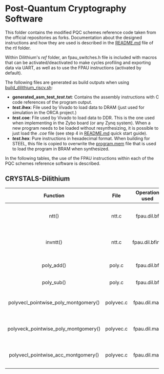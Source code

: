 # Post-Quantum Cryptography Software

This folder contains the modified PQC schemes reference code taken from the official repositories as forks. Documentation about the designed instructions and how they are used is described in the [README.md](../rtl/README.md) file of the rtl folder.

Within Dilithium's *ref* folder, an fpau_switches.h file is included with macros that can be activated/deactivated to make cycles profiling and exporting data via UART, as well as to use the FPAU instructions (activated by default).

The following files are generated as build outputs when using [build_dilithium_riscv.sh](dilithium/ref/build_dilithium_riscv.sh):
- **generated_asm_test_*test*.txt**: Contains the assembly instructions with C code references of the program output.
- ***test*.ihex**: File used by Vivado to load data to DRAM (just used for simulation in the ORCA project.)
- ***test*.coe**: File used by Vivado to load data to DDR. This is the one used when implementing in the Zybo board (or any Zynq system). When a new program needs to be loaded without resynthesizing, it is possible to just load the *.coe* file (see step 4 in [README.md](../README.md) quick start guide).
- ***test*.hex**: Pure instructions in hexadecimal format. When building for STEEL, this file is copied to overwrite the [program.mem](../riscv_cores/riscv-steel-core/hello_world/program.mem) file that is used to load the program in BRAM when synthesized.

In the following tables, the use of the FPAU instructions within each of the PQC schemes reference software is described.

## CRYSTALS-Dilithium

| **Function**                            | **File**  | **Operation used** | **Description**                              |
|:---------------------------------------:|:---------:|:------------------:|:--------------------------------------------:|
| ntt()                                   | ntt.c     | fpau.dil.bf        | NTT of a polynomial of 256 coefficients.     |
| invntt()                                | ntt.c     | fpau.dil.bfinv     | INTT of a polynomial of 256 coefficients.    |
| poly\_add()                             | poly.c    | fpau.dil.bf        | Addition of two polynomials                  |
| poly\_sub()                             | poly.c    | fpau.dil.bf        | Subtraction of twpolynomials.                |
| polyvecl\_pointwise\_poly\_montgomery() | polyvec.c | fpau.dil.mac       | Pointwise multiplication of L polynomials.   | 
| polyveck\_pointwise\_poly\_montgomery() | polyvec.c | fpau.dil.mac       | Pointwise multiplication of K polynomials.   |
| polyvecl\_pointwise\_acc\_montgomery()  | polyvec.c | fpau.dil.mac       | Pointwise multiply-accumulate L polynomials. |
